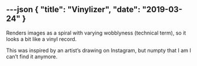 ---json
{
  "title": "Vinylizer",
  "date": "2019-03-24"
}
---

Renders images as a spiral with varying wobblyness (technical term), so it looks a bit like a vinyl record.

<!-- more -->

This was inspired by an artist’s drawing on Instagram, but numpty that I am I can’t find it anymore.